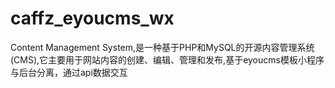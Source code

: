 # caffz_eyoucms_wx
Content Management System,是一种基于PHP和MySQL的开源内容管理系统(CMS),它主要用于网站内容的创建、编辑、管理和发布,基于eyoucms模板小程序与后台分离，通过api数据交互
